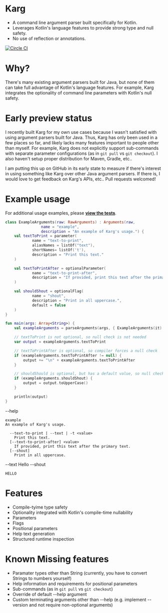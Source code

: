 Karg
==============
- A command line argument parser built specifically for Kotlin.
- Leverages Kotlin's language features to provide strong type and null safety.
- No use of reflection or annotations.

[![Circle CI](https://circleci.com/gh/jshmrsn/karg.svg?style=svg)](https://circleci.com/gh/jshmrsn/karg)

Why?
==============
There's many existing argument parsers built for Java, but none of them can take full advantage of Kotlin's language features. For example, Karg integrates the optionality of command line parameters with Kotlin's null safety.

Early preview status
==============
I recently built Karg for my own use cases because I wasn't satisfied with using argument parsers built for Java. Thus, Karg has only been used in a few places so far, and likely lacks many features important to people other than myself. For example, Karg does not explicitly support sub-commands with separate parameter configurations (as in ```git pull``` vs ```git checkout```). I also haven't setup proper distribution for Maven, Gradle, etc..

I am putting this up on GitHub in its early state to measure if there's interest in using something like Karg over other Java argument parsers. If there is, I would love to get feedback on Karg's APIs, etc.. Pull requests welcomed!

Example usage
==============
For additional usage examples, please [**view the tests**](https://github.com/jshmrsn/karg/tree/master/src/test/java/com/jshmrsn/karg).

```kotlin
class ExampleArguments(raw: RawArguments) : Arguments(raw,
                name = "example",
                description = "An example of Karg's usage.") {
    val textToPrint = parameter(
            name = "text-to-print",
            aliasNames = listOf("text"),
            shortNames= listOf('t'),
            description = "Print this text."
    )

    val textToPrintAfter = optionalParameter(
            name = "text-to-print-after",
            description = "If provided, print this text after the primary text."
    )

    val shouldShout = optionalFlag(
            name = "shout",
            description = "Print in all uppercase.",
            default = false
    )
}

fun main(args: Array<String>) {
    val exampleArguments = parseArguments(args, { ExampleArguments(it) })

    // textToPrint is not optional, so null check is not needed
    var output = exampleArguments.textToPrint

    // textToPrintAfter is optional, so compiler forces a null check
    if (exampleArguments.textToPrintAfter != null) {
        output += "\n" + exampleArguments.textToPrintAfter
    }

    // shouldShould is optional, but has a default value, so null check is not needed
    if (exampleArguments.shouldShout) {
        output = output.toUpperCase()
    }

    println(output)
}
```

--help

    example
    An example of Karg's usage.

      --text-to-print | --text | -t <value>
        Print this text.
      [--text-to-print-after] <value>
        If provided, print this text after the primary text.
      [--shout]
        Print in all uppercase.

--text Hello --shout

    HELLO


Features
==============
- Compile-tyime type safety
- Optionality integrated with Kotlin's compile-time nullability
- Parameters
- Flags
- Positional parameters
- Help text generation
- Structured runtime inspection

Known Missing features
==============
- Paramater types other than String (currently, you have to convert Strings to numbers yourself)
- Help information and requirements for positional parameters
- Sub-commands (as in `git pull` vs `git checkout`)
- Override of default --help argument
- Custom terminating arguments other than --help (e.g. implement --version and not require non-optional arguments)
